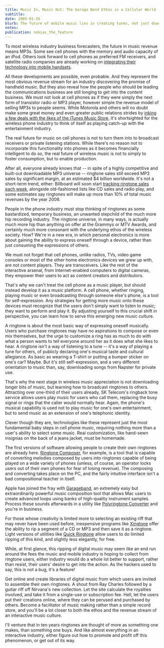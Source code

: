```yaml
---
title: Music In, Music Out: The Garage Band Ethos in a Cellular World
subtitle: 
date: 2005-01-26
blurb: The future of mobile music lies in creating tunes, not just downloading them.
notes: 
publication: nokias_the_feature
---
```


To most wireless industry business forecasters, the future in music revenue means MP3s. Some see cell phones with the memory and audio capacity of an iPod. Others look forward to cell phones as preferred FM receivers, and satellite radio companies are already working on [integrating their technology into mobile handsets](http://www.gizmodo.com/gadgets/portable-media/xm-aims-for-cell-phones-eventually-026697.php).

All these developments are possible, even probable. And they represent the most obvious revenue stream for an industry discovering the promise of handheld music. But they also reveal how the people who should be leading the communications business are still longing to get into the content business. We must not look at cell phones as if they were simply the next form of transistor radio or MP3 player, however simple the revenue model of selling MP3s to people seems. While Motorola and others will no doubt make some great money and even greater public relations strides by [inking a few deals with the likes of the iTunes Music Store](http://www.thefeature.com/article?articleid=100921), it's shortsighted for the wireless phone industry to think of itself as playing catch-up with the entertainment industry.

The real future for music on cell phones is not to turn them into to broadcast receivers or private listening stations. While there's no reason not to incorporate this functionality into phones as it becomes financially intelligent to do so, the real future of wireless music is not to simply to foster consumption, but to enable production.

After all, everyone already knows that -- in spite of a highly competitive and built-out downloadable MP3 universe -- ringtone sales still exceed MP3 sales by significant margin, at an estimated $4 billion worldwide. It's not a short-term trend, either: Billboard will soon start [tracking ringtone sales each week](http://www.billboard.com/bb/daily/article_display.jsp?vnu_content_id=1000684908), alongside old-fashioned lists like CD sales and radio play, and some estimates say ringtones will make up more than 10% of total music revenues by the year 2008.

People in the phone industry must stop thinking of ringtones as some bastardized, temporary business, an unwanted stepchild of the much more hip recording industry. The ringtone universe, in many ways, is actually much more hip than anything on offer at the Grammys or MTV Awards, and certainly much more consonant with the underlying ethos of the wireless society. How? We're in a new era, in which personal electronics is more about gaining the ability to express oneself through a device, rather than just consuming the expressions of others.

We must not forget that cell phones, unlike radios, TVs, video game consoles or most of the other home electronics devices we grew up with, are not content players. They are transceivers. Like the rest of the interactive arsenal, from Internet-enabled computers to digital cameras, they empower their users to act as content creators and distributors.

That's why we can't treat the cell phone as a music player, but should instead develop it as a music platform. A cell phone, whether ringing, playing music or even broadcasting through someone else's phone, is a tool for self-expression. Any strategies for getting more music onto these devices must recognize that the users don't simply want to listen to music; they want to perform and play it. By adjusting yourself to this crucial shift in perspective, you can learn how to serve this emerging new music culture.

A ringtone is about the most basic way of expressing oneself musically. Users who purchase ringtones may have no aspirations to compose or even mix themselves, but the urge to customize a ring has as much to do with what a person wants to tell everyone around her as it does what she likes to hear. A ringtone isn't a way of listening to a tune -- it's a way of playing a tune for others, of publicly declaring one's musical taste and cultural allegiance. As basic as wearing a T-shirt or putting a bumper sticker on one's car? Maybe. But it's still self-expression, and a very different orientation to music than, say, downloading songs from Napster for private use.

That's why the next stage in wireless music appreciation is not downloading longer bits of music, but learning how to broadcast ringtones to others. Attracting over one-third of their users already, SK Telecom's ringback tone service allows users play music for users who call them, replacing the busy signal or rings that the caller would normally hear. Again, the phone's musical capability is used not to play music for one's own entertainment, but to send music as an extension of one's telephonic identity.

Clever though they are, technologies like these represent just the most fundamental baby steps in cell phone music, requiring nothing more than a user's ability to select some music. Real customization, like hand-sewn insignias on the back of a jeans jacket, must be homemade.

The first versions of software allowing people to create their own ringtones are already here. [Ringtone Composer](http://www.ringtone-composer.com/), for example, is a tool that is capable of converting melodies composed by users into ringtones capable of being played on a wide variety of phones (unless, of course, an operator locks users out of their own phones for fear of losing revenue). The composing and converting takes place on the PC, and the fairly intuitive interface isn't a bad compositional teacher in itself.

Apple has joined the fray with [Garageband](http://www.apple.com/ilife/garageband/), an extremely easy but extraordinarily powerful music composition tool that allows Mac users to create advanced loops using banks of high-quality instrument samples. Process these sounds afterwards in a utility like [Polyringtone Converter](http://www.apple.com/downloads/macosx/audio/polyringtoneconverter.html) and you're in business.

For those whose creativity is limited more to selecting an existing riff that may never have been used before, inexpensive programs like [Xingtone](http://xingtone.com/) offer the ability to rip a segment of a CD or MP3 and then save it as a ringtone. Light versions of utilities like [Quick Ringtone](http://www.handyarchive.com/Audio/Utilities-Plugins/7407-Quick-Ringtone.html) allow users to do limited ripping of this kind, and slightly less elegantly, for free.

While, at first glance, this ripping of digital music may seem like an end run around the fees the music and mobile industry is hoping to collect from ringtone users, either industry would do a whole lot better to support, rather than resist, their users' desire to get into the action. As the hackers used to say, this is not a bug, it's a feature!

Get online and create libraries of digital music from which users are invited to assemble their own ringtones. A shout from Ray Charles followed by a guitar riff off Nirvana's new collection. Let the site calculate the royalties involved, and take it from a single-use or subscription fee. Hell, let the users put their creations online, where they can be perused and purchased by others. Become a facilitator of music making rather than a simple record store, and you'll be a lot closer to both the ethos and the revenue stream of an interactive music culture.

I'll venture that in ten years ringtones are thought of more as something one makes, than something one buys. And like almost everything in an interactive industry, either figure out how to promote and profit off this phenomenon, or get out of its way.

